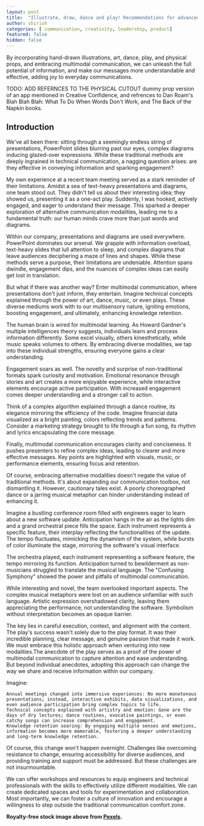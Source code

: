 ```yaml
---
layout: post
title:  "Illustrate, draw, dance and play! Recommendations for advanced technical communication techniques"
author: shirish
categories: [ communication, creativity, leadership, product]
featured: false
hidden: false
---
```

By incorporating hand-drawn illustrations, art, dance, play, and physical props, and embracing multimodal communication, we can unleash the full potential of information, and make our messages more understandable and effective, adding joy to everyday communications.

TODO: ADD REFERNCES TO THE PHYSICAL CUTOUT  dummy prop version of an app mentioned in Creative Confidence, and refrences to Dan Roam's Blah Blah Blah: What To Do When Words Don't Work, and The Back of the Napkin books.

## Introduction
We've all been there: sitting through a seemingly endless string of presentations, PowerPoint slides blurring past our eyes, complex diagrams inducing glazed-over expressions. While these traditional methods are deeply ingrained in technical communication, a nagging question arises: are they effective in conveying information and sparking engagement?

My own experience at a recent team meeting served as a stark reminder of their limitations. Amidst a sea of text-heavy presentations and diagrams, one team stood out. They didn't tell us about their interesting idea; they showed us, presenting it as a one-act play. Suddenly, I was hooked, actively engaged, and eager to understand their message. This sparked a deeper exploration of alternative communication modalities, leading me to a fundamental truth: our human minds crave more than just words and diagrams.

Within our company, presentations and diagrams are used everywhere. PowerPoint dominates our arsenal. We grapple with information overload, text-heavy slides that lull attention to sleep, and complex diagrams that leave audiences deciphering a maze of lines and shapes. While these methods serve a purpose, their limitations are undeniable. Attention spans dwindle, engagement dips, and the nuances of complex ideas can easily get lost in translation.

But what if there was another way? Enter multimodal communication, where presentations don't just inform, they entertain. Imagine technical concepts explained through the power of art, dance, music, or even plays. These diverse mediums work with to our multisensory nature, igniting emotions, boosting engagement, and ultimately, enhancing knowledge retention.

The human brain is wired for multimodal learning. As Howard Gardner's multiple intelligences theory suggests, individuals learn and process information differently. Some excel visually, others kinesthetically, while music speaks volumes to others. By embracing diverse modalities, we tap into these individual strengths, ensuring everyone gains a clear understanding.

Engagement soars as well. The novelty and surprise of non-traditional formats spark curiosity and motivation. Emotional resonance through stories and art creates a more enjoyable experience, while interactive elements encourage active participation. With increased engagement comes deeper understanding and a stronger call to action.

Think of a complex algorithm explained through a dance routine, its elegance mirroring the efficiency of the code. Imagine financial data visualized as a bright painting, colors reflecting trends and patterns. Consider a marketing strategy brought to life through a fun song, its rhythm and lyrics encapsulating the core message.

Finally, multimodal communication encourages clarity and conciseness. It pushes presenters to refine complex ideas, leading to clearer and more effective messages. Key points are highlighted with visuals, music, or performance elements, ensuring focus and retention. 

Of course, embracing alternative modalities doesn't negate the value of traditional methods. It's about expanding our communication toolbox, not dismantling it. However, cautionary tales exist. A poorly choreographed dance or a jarring musical metaphor can hinder understanding instead of enhancing it.

Imagine a bustling conference room filled with engineers eager to learn about a new software update. Anticipation hangs in the air as the lights dim and a grand orchestral piece fills the space. Each instrument represents a specific feature, their interplay reflecting the functionalities of the update. The tempo fluctuates, mimicking the dynamism of the system, while bursts of color illuminate the stage, mirroring the software's visual interface.

The orchestra played, each instrument representing a software feature, the tempo mirroring its function. Anticipation turned to bewilderment as non-musicians struggled to translate the musical language. The "Confusing Symphony" showed the power and pitfalls of multimodal communication.

While interesting and novel, the team overlooked important aspects. The complex musical metaphors were lost on an audience unfamiliar with such language. Artistic expression overshadowed clarity, leaving them appreciating the performance, not understanding the software. Symbolism without interpretation becomes an opaque barrier.

The key lies in careful execution, context, and alignment with the content. The play's success wasn't solely due to the play format. It was their incredible planning, clear message, and genuine passion that made it work. We must embrace this holistic approach when venturing into new modalities.The anecdote of the play serves as a proof of the power of multimodal communication to capture attention and ease understanding. But beyond individual anecdotes, adopting this approach can change the way we share and receive information within our company.

Imagine:

    Annual meetings changed into immersive experiences: No more monotonous presentations; instead, interactive exhibits, data visualizations, and even audience participation bring complex topics to life.
    Technical concepts explained with artistry and emotion: Gone are the days of dry lectures; dance routines, evocative paintings, or even catchy songs can increase comprehension and engagement.
    Knowledge retention soaring: By engaging multiple senses and emotions, information becomes more memorable, fostering a deeper understanding and long-term knowledge retention.

Of course, this change won't happen overnight. Challenges like overcoming resistance to change, ensuring accessibility for diverse audiences, and providing training and support must be addressed. But these challenges are not insurmountable.

We can offer workshops and resources to equip engineers and technical professionals with the skills to effectively utilize different modalities. We can create dedicated spaces and tools for experimentation and collaboration. Most importantly, we can foster a culture of innovation and encourage a willingness to step outside the traditional communication comfort zone.

__Royalty-free stock image above from [Pexels](https://www.pexels.com/).__